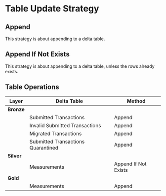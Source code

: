 # Table Update Strategy

## Append

This strategy is about appending to a delta table.

## Append If Not Exists

This strategy is about appending to a delta table, unless the rows already exists.

## Table Operations

| Layer | Delta Table | Method |
| - | - | - |
| **Bronze** | | |
| | Submitted Transactions | Append |
| | Invalid Submitted Transactions | Append |
| | Migrated Transactions | Append |
| | Submitted Transactions Quarantined | Append |
| **Silver** | | |
| | Measurements | Append If Not Exists |
| **Gold** | | |
| | Measurements | Append |

